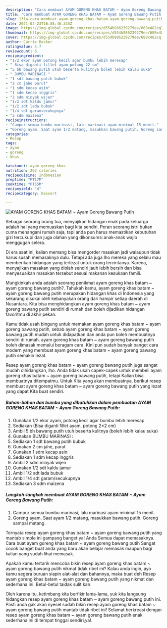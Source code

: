 ```yaml
---
description: "Cara membuat AYAM GORENG KHAS BATAM ~ Ayam Goreng Bawang Putih yang lezat Untuk Jualan"
title: "Cara membuat AYAM GORENG KHAS BATAM ~ Ayam Goreng Bawang Putih yang lezat Untuk Jualan"
slug: 1314-cara-membuat-ayam-goreng-khas-batam-ayam-goreng-bawang-putih-yang-lezat-untuk-jualan
date: 2021-02-23T16:58:46.335Z
image: https://img-global.cpcdn.com/recipes/d554b986239279ee/680x482cq70/ayam-goreng-khas-batam-ayam-goreng-bawang-putih-foto-resep-utama.jpg
thumbnail: https://img-global.cpcdn.com/recipes/d554b986239279ee/680x482cq70/ayam-goreng-khas-batam-ayam-goreng-bawang-putih-foto-resep-utama.jpg
cover: https://img-global.cpcdn.com/recipes/d554b986239279ee/680x482cq70/ayam-goreng-khas-batam-ayam-goreng-bawang-putih-foto-resep-utama.jpg
author: Carrie Becker
ratingvalue: 4.7
reviewcount: 6
recipeingredient:
- "1/2 ekor ayam potong kecil agar bumbu lebih meresap"
- " Bisa diganti fillet ayam potong 22 cm"
- "5 bh bawang putih utuh beserta kulitnya boleh lebih kalau suka"
- " BUMBU MARINASI "
- "1 sdt bawang putih bubuk"
- "2 cm jahe parut"
- "1 sdm kecap asin"
- "1 sdm kecap inggris"
- "2 sdm minyak wijen"
- "1/2 sdt kaldu jamur"
- "1/2 sdt lada bubuk"
- "1/4 sdt garamsecukupnya"
- "3 sdm maizena"
recipeinstructions:
- "Campur semua bumbu marinasi, lalu marinasi ayam minimal 15 menit."
- "Goreng ayam. Saat ayam 1/2 matang, masukkan bawang putih. Goreng sampai matang."
categories:
- Resep
tags:
- ayam
- goreng
- khas

katakunci: ayam goreng khas 
nutrition: 263 calories
recipecuisine: Indonesian
preptime: "PT17M"
cooktime: "PT55M"
recipeyield: "4"
recipecategory: Dessert

---
```



![AYAM GORENG KHAS BATAM ~ Ayam Goreng Bawang Putih](https://img-global.cpcdn.com/recipes/d554b986239279ee/680x482cq70/ayam-goreng-khas-batam-ayam-goreng-bawang-putih-foto-resep-utama.jpg)

Sebagai seorang orang tua, menyajikan hidangan enak pada keluarga adalah hal yang memuaskan bagi kita sendiri. Peran seorang istri bukan cuma menangani rumah saja, tapi anda pun harus memastikan kebutuhan gizi tercukupi dan juga olahan yang dikonsumsi anak-anak wajib menggugah selera.

Di era  saat ini, kalian memang bisa mengorder masakan jadi walaupun tidak harus susah memasaknya dulu. Tetapi ada juga lho mereka yang selalu mau memberikan hidangan yang terlezat untuk orang tercintanya. Karena, menyajikan masakan yang diolah sendiri jauh lebih bersih dan bisa menyesuaikan masakan tersebut sesuai makanan kesukaan famili. 



Mungkinkah anda adalah seorang penikmat ayam goreng khas batam ~ ayam goreng bawang putih?. Tahukah kamu, ayam goreng khas batam ~ ayam goreng bawang putih merupakan hidangan khas di Indonesia yang sekarang disukai oleh kebanyakan orang dari hampir setiap daerah di Nusantara. Kita bisa menghidangkan ayam goreng khas batam ~ ayam goreng bawang putih sendiri di rumah dan boleh dijadikan hidangan favoritmu di akhir pekan.

Kamu tidak usah bingung untuk memakan ayam goreng khas batam ~ ayam goreng bawang putih, sebab ayam goreng khas batam ~ ayam goreng bawang putih mudah untuk didapatkan dan anda pun boleh membuatnya sendiri di rumah. ayam goreng khas batam ~ ayam goreng bawang putih boleh dimasak memalui beragam cara. Kini pun sudah banyak banget cara modern yang membuat ayam goreng khas batam ~ ayam goreng bawang putih semakin lezat.

Resep ayam goreng khas batam ~ ayam goreng bawang putih juga sangat mudah dihidangkan, lho. Anda tidak usah capek-capek untuk membeli ayam goreng khas batam ~ ayam goreng bawang putih, tetapi Kalian bisa membuatnya ditempatmu. Untuk Kita yang akan membuatnya, berikut resep membuat ayam goreng khas batam ~ ayam goreng bawang putih yang lezat yang dapat Kita buat sendiri.

<!--inarticleads1-->

##### Bahan-bahan dan bumbu yang dibutuhkan dalam pembuatan AYAM GORENG KHAS BATAM ~ Ayam Goreng Bawang Putih:

1. Gunakan 1/2 ekor ayam, potong kecil agar bumbu lebih meresap
1. Sediakan  (Bisa diganti fillet ayam, potong 2×2 cm)
1. Ambil 5 bh bawang putih utuh beserta kulitnya (boleh lebih kalau suka)
1. Gunakan  BUMBU MARINASI :
1. Sediakan 1 sdt bawang putih bubuk
1. Gunakan 2 cm jahe, parut
1. Gunakan 1 sdm kecap asin
1. Sediakan 1 sdm kecap inggris
1. Ambil 2 sdm minyak wijen
1. Gunakan 1/2 sdt kaldu jamur
1. Ambil 1/2 sdt lada bubuk
1. Ambil 1/4 sdt garam/secukupnya
1. Sediakan 3 sdm maizena




<!--inarticleads2-->

##### Langkah-langkah membuat AYAM GORENG KHAS BATAM ~ Ayam Goreng Bawang Putih:

1. Campur semua bumbu marinasi, lalu marinasi ayam minimal 15 menit.
1. Goreng ayam. Saat ayam 1/2 matang, masukkan bawang putih. Goreng sampai matang.




Ternyata resep ayam goreng khas batam ~ ayam goreng bawang putih yang mantab simple ini gampang banget ya! Anda Semua dapat memasaknya. Cara buat ayam goreng khas batam ~ ayam goreng bawang putih Sangat cocok banget buat anda yang baru akan belajar memasak maupun bagi kalian yang sudah lihai memasak.

Apakah kamu tertarik mencoba bikin resep ayam goreng khas batam ~ ayam goreng bawang putih nikmat tidak ribet ini? Kalau anda ingin, ayo kamu segera buruan siapin alat-alat dan bahannya, maka buat deh Resep ayam goreng khas batam ~ ayam goreng bawang putih yang nikmat dan sederhana ini. Betul-betul taidak sulit kan. 

Oleh karena itu, ketimbang kita berfikir lama-lama, yuk kita langsung hidangkan resep ayam goreng khas batam ~ ayam goreng bawang putih ini. Pasti anda gak akan nyesel sudah bikin resep ayam goreng khas batam ~ ayam goreng bawang putih mantab tidak ribet ini! Selamat berkreasi dengan resep ayam goreng khas batam ~ ayam goreng bawang putih enak sederhana ini di tempat tinggal sendiri,ya!.

